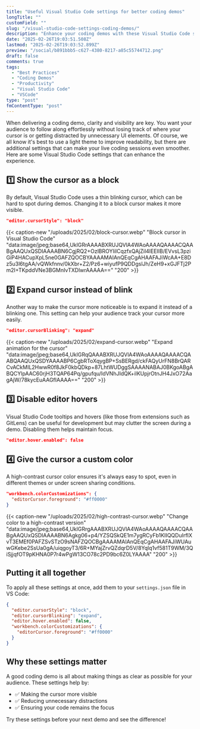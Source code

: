 ```yaml
---
title: "Useful Visual Studio Code settings for better coding demos"
longTitle: ""
customField: ""
slug: "/visual-studio-code-settings-coding-demos/"
description: "Enhance your coding demos with these Visual Studio Code settings for better visibility and focus during presentations."
date: "2025-02-26T19:03:51.508Z"
lastmod: "2025-02-26T19:03:52.899Z"
preview: "/social/b891bbb5-c627-4380-8217-a85c55744712.png"
draft: false
comments: true
tags:
  - "Best Practices"
  - "Coding Demos"
  - "Productivity"
  - "Visual Studio Code"
  - "VSCode"
type: "post"
fmContentType: "post"
---
```


When delivering a coding demo, clarity and visibility are key. You want your audience to follow along effortlessly without losing track of where your cursor is or getting distracted by unnecessary UI elements. Of course, we all know it's best to use a light theme to improve readability, but there are additional settings that can make your live coding sessions even smoother. Here are some Visual Studio Code settings that can enhance the experience.

## 1️⃣ Show the cursor as a block  

By default, Visual Studio Code uses a thin blinking cursor, which can be hard to spot during demos. Changing it to a block cursor makes it more visible.

```json
"editor.cursorStyle": "block"
```

{{< caption-new "/uploads/2025/02/block-cursor.webp" "Block cursor in Visual Studio Code"  "data:image/jpeg;base64,UklGRrAAAABXRUJQVlA4WAoAAAAQAAAACQAABgAAQUxQSDIAAAABN6CgjRQ2+OzlBROYIiICqzfxQAjZil4lEEIIB/EVvsL3pziGiP4HACupXpL5ne0GAFZQOCBYAAAAMAIAnQEqCgAHAAFAJiWcAA+E8Dz5u3l6tgAA/vQWkfnnv/0kXbr+Z2/Pz6+wiyufP9QDDgslJh/ZeH9+xGJFTj2Pm2I+TKpddVNe3BGMnIvTXDlwrAAAAA==" "200" >}}

## 2️⃣ Expand cursor instead of blink

Another way to make the cursor more noticeable is to expand it instead of a blinking one. This setting can help your audience track your cursor more easily.

```json
"editor.cursorBlinking": "expand"
```

{{< caption-new "/uploads/2025/02/expand-cursor.webp" "Expand animation for the cursor"  "data:image/jpeg;base64,UklGRqQAAABXRUJQVlA4WAoAAAAQAAAACQAABQAAQUxQSDYAAAABP6CgbRToXqygBP+SsBERgd/ckFAQyUrFN8BrQARCvACkMIL2HwwR0f8JkF0kbQDkp+87LhtWUDggSAAAANABAJ0BKgoABgABQCYlpAAC60rjH3TQAP64Pq/gpufqu/IdVNhJIdQK+ilKUpjrOtnJH4JxO72AagAjW/78kycEuAAGfIAAAA==" "200" >}}

## 3️⃣ Disable editor hovers

Visual Studio Code tooltips and hovers (like those from extensions such as GitLens) can be useful for development but may clutter the screen during a demo. Disabling them helps maintain focus.

```json
"editor.hover.enabled": false
```

## 4️⃣ Give the cursor a custom color

A high-contrast cursor color ensures it's always easy to spot, even in different themes or under screen sharing conditions.

```json
"workbench.colorCustomizations": {
  "editorCursor.foreground": "#ff0000"
}
```

{{< caption-new "/uploads/2025/02/high-contrast-cursor.webp" "Change color to a high-contrast version"  "data:image/jpeg;base64,UklGRrgAAABXRUJQVlA4WAoAAAAQAAAACQAABgAAQUxQSDIAAAABN6Agkg06+p4/YZSQSkQE1m7ygRCyFb1KIIQQDuIrfIXvT3EMEf0PAFZSvSTzO9sNAFZQOCBgAAAAMAIAnQEqCgAHAAFAJiWUAuwGKebe2SsUa0gA/uiqgoyT3/6R+MYajZrvQZdqrD5V/8Yqlq1vf581T9WM/3QiSjjqfOT9pKHNA0P7r4wPgW13CO78c2PD9bc6Z0LYAAAA" "200" >}}

## Putting it all together

To apply all these settings at once, add them to your `settings.json` file in VS Code:

```json
{
  "editor.cursorStyle": "block",
  "editor.cursorBlinking": "expand",
  "editor.hover.enabled": false,
  "workbench.colorCustomizations": {
    "editorCursor.foreground": "#ff0000"
  }
}
```

## Why these settings matter

A good coding demo is all about making things as clear as possible for your audience. These settings help by:

- ✅ Making the cursor more visible
- ✅ Reducing unnecessary distractions
- ✅ Ensuring your code remains the focus

Try these settings before your next demo and see the difference!